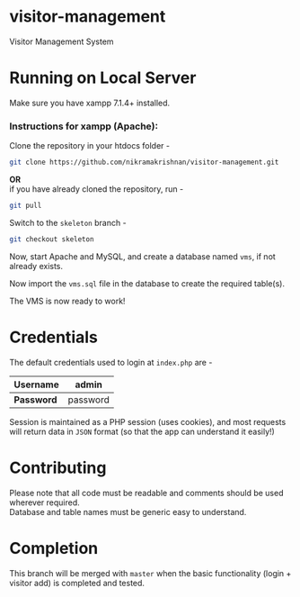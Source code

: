 # visitor-management
Visitor Management System

# Running on Local Server
Make sure you have xampp 7.1.4+ installed.  

### Instructions for xampp (Apache):  
Clone the repository in your htdocs folder -
```bash
git clone https://github.com/nikramakrishnan/visitor-management.git
```
**OR**  
if you have already cloned the repository, run -
```bash
git pull
```

Switch to the `skeleton` branch -
```bash
git checkout skeleton
```

Now, start Apache and MySQL, and create a database named `vms`, if not already exists.  

Now import the `vms.sql` file in the database to create the required table(s).  

The VMS is now ready to work!  

# Credentials
The default credentials used to login at `index.php` are -  

Username | admin
-------- | -----
**Password** | password

Session is maintained as a PHP session (uses cookies), and most requests will return data in `JSON` format (so that the app can understand it easily!)

# Contributing
Please note that all code must be readable and comments should be used wherever required.  
Database and table names must be generic easy to understand.

# Completion
This branch will be merged with `master` when the basic functionality (login + visitor add)
is completed and tested.

